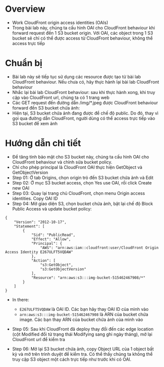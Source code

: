 # Overview
- Work CloudFront origin access identities (OAIs)
- Trong bài lab này, chúng ta cấu hình OAI cho CloudFront behaviour khi forward request đến 1 S3 bucket origin. Với OAI, các object trong 1 S3 bucket sẽ chỉ có thể được access từ CloudFront behaviour, không thể access trực tiếp
# Chuẩn bị
- Bài lab này sẽ tiếp tục sử dụng các resource được tạo từ bài lab CloudFront behaviour. Nếu chưa có, hãy thực hành lại bài lab CloudFront behaviour
- Nhắc lại bài lab CloudFront behaviour: sau khi thực hành xong, khi truy cập vào CloudFront url, chúng ta có 1 trang web
- Các GET request đến đường dẫn /img/*.jpeg được CloudFront behaviour forward đến S3 bucket chứa ảnh:
- Hiện tại, S3 bucket chứa ảnh đang được để chế độ public. Do đó, thay vì gọi qua đường dẫn CloudFront, người dùng có thể access trực tiếp vào S3 bucket để xem ảnh
# Hướng dẫn chi tiết
- Để tăng tính bảo mật cho S3 bucket này, chúng ta cấu hình OAI cho CloudFront behaviour và chỉnh sửa bucket policy.
- Chỉ cho phép principal là CloudFront OAI thực hiện GetObject và GetObjectVersion
- Step 01: Ở tab Origins, chọn origin trỏ đến S3 bucket chứa ảnh và Edit
- Step 02: Ở mục S3 bucket access, chọn Yes use OAI, rồi click Create new OAI
- Step 03: Quay lại trang chủ CloudFront, chọn menu Origin access identities. Copy OAI ID
- Step 04: Mở giao diện S3, chọn bucket chứa ảnh, bật lại chế độ Block Public Access và update bucket policy:
```
{
	"Version": "2012-10-17",
	"Statement": [
		{
			"Sid": "PublicRead",
			"Effect": "Allow",
			"Principal": {
                "AWS": "arn:aws:iam::cloudfront:user/CloudFront Origin Access Identity E267ULFT5VQDAW"
            },
			"Action": [
				"s3:GetObject",
				"s3:GetObjectVersion"
			],
			"Resource": "arn:aws:s3:::img-bucket-515462467908/*"
		}
	]
}
```
- In there:
    + `E267ULFT5VQDAW` là OAI ID. Các bạn hãy thay OAI ID của mình vào
    + `arn:aws:s3:::img-bucket-515462467908` là ARN của bucket chứa image. Các bạn thay ARN của bucket chứa ảnh của mình vào
- Step 05: Sau khi CloudFront đã deploy thay đổi đến các edge location (cột Modified đổi từ trạng thái Modifying sang ghi ngày tháng), mở lại CloudFront url để kiểm tra

- Step 06: Mở lại S3 bucket chứa ảnh, copy Object URL của 1 object bất kỳ và mở trên trình duyệt để kiểm tra. Có thể thấy chúng ta không thể truy cập S3 object một cách trực tiếp như trước khi có OAI.


